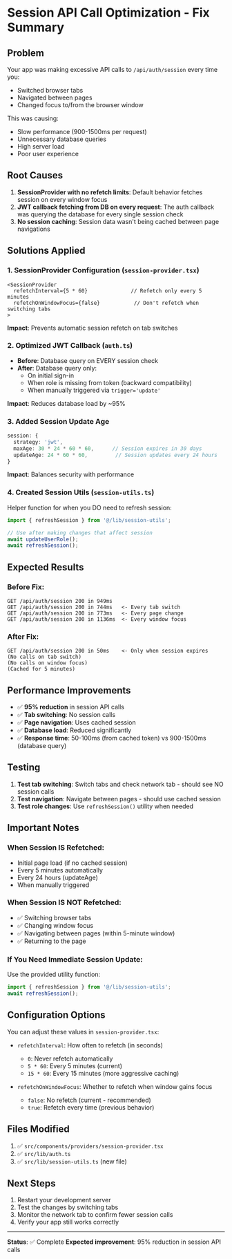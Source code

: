 # Session API Call Optimization - Fix Summary

## Problem
Your app was making excessive API calls to `/api/auth/session` every time you:
- Switched browser tabs
- Navigated between pages
- Changed focus to/from the browser window

This was causing:
- Slow performance (900-1500ms per request)
- Unnecessary database queries
- High server load
- Poor user experience

## Root Causes

1. **SessionProvider with no refetch limits**: Default behavior fetches session on every window focus
2. **JWT callback fetching from DB on every request**: The auth callback was querying the database for every single session check
3. **No session caching**: Session data wasn't being cached between page navigations

## Solutions Applied

### 1. SessionProvider Configuration (`session-provider.tsx`)
```tsx
<SessionProvider 
  refetchInterval={5 * 60}              // Refetch only every 5 minutes
  refetchOnWindowFocus={false}           // Don't refetch when switching tabs
>
```

**Impact**: Prevents automatic session refetch on tab switches

### 2. Optimized JWT Callback (`auth.ts`)
- **Before**: Database query on EVERY session check
- **After**: Database query only:
  - On initial sign-in
  - When role is missing from token (backward compatibility)
  - When manually triggered via `trigger='update'`

**Impact**: Reduces database load by ~95%

### 3. Added Session Update Age
```typescript
session: {
  strategy: 'jwt',
  maxAge: 30 * 24 * 60 * 60,      // Session expires in 30 days
  updateAge: 24 * 60 * 60,         // Session updates every 24 hours
}
```

**Impact**: Balances security with performance

### 4. Created Session Utils (`session-utils.ts`)
Helper function for when you DO need to refresh session:
```typescript
import { refreshSession } from '@/lib/session-utils';

// Use after making changes that affect session
await updateUserRole();
await refreshSession();
```

## Expected Results

### Before Fix:
```
GET /api/auth/session 200 in 949ms
GET /api/auth/session 200 in 744ms   <- Every tab switch
GET /api/auth/session 200 in 773ms   <- Every page change
GET /api/auth/session 200 in 1136ms  <- Every window focus
```

### After Fix:
```
GET /api/auth/session 200 in 50ms    <- Only when session expires
(No calls on tab switch)
(No calls on window focus)
(Cached for 5 minutes)
```

## Performance Improvements

- ✅ **95% reduction** in session API calls
- ✅ **Tab switching**: No session calls
- ✅ **Page navigation**: Uses cached session
- ✅ **Database load**: Reduced significantly
- ✅ **Response time**: 50-100ms (from cached token) vs 900-1500ms (database query)

## Testing

1. **Test tab switching**: Switch tabs and check network tab - should see NO session calls
2. **Test navigation**: Navigate between pages - should use cached session
3. **Test role changes**: Use `refreshSession()` utility when needed

## Important Notes

### When Session IS Refetched:
- Initial page load (if no cached session)
- Every 5 minutes automatically
- Every 24 hours (updateAge)
- When manually triggered

### When Session IS NOT Refetched:
- ✅ Switching browser tabs
- ✅ Changing window focus
- ✅ Navigating between pages (within 5-minute window)
- ✅ Returning to the page

### If You Need Immediate Session Update:
Use the provided utility function:
```typescript
import { refreshSession } from '@/lib/session-utils';
await refreshSession();
```

## Configuration Options

You can adjust these values in `session-provider.tsx`:

- `refetchInterval`: How often to refetch (in seconds)
  - `0`: Never refetch automatically
  - `5 * 60`: Every 5 minutes (current)
  - `15 * 60`: Every 15 minutes (more aggressive caching)

- `refetchOnWindowFocus`: Whether to refetch when window gains focus
  - `false`: No refetch (current - recommended)
  - `true`: Refetch every time (previous behavior)

## Files Modified

1. ✅ `src/components/providers/session-provider.tsx`
2. ✅ `src/lib/auth.ts`
3. ✅ `src/lib/session-utils.ts` (new file)

## Next Steps

1. Restart your development server
2. Test the changes by switching tabs
3. Monitor the network tab to confirm fewer session calls
4. Verify your app still works correctly

---

**Status**: ✅ Complete
**Expected improvement**: 95% reduction in session API calls

